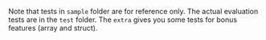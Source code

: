 Note that tests in `sample` folder are for reference only.
The actual evaluation tests are in the `test` folder.
The `extra` gives you some tests for bonus features (array and struct).
